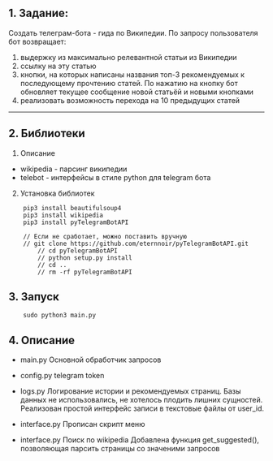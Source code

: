 ## 1. Задание:
 Создать телеграм-бота - гида по Википедии. По запросу пользователя бот возвращает:
 1) выдержку из максимально релевантной статьи из Википедии
 2) ссылку на эту статью
 3) кнопки, на которых написаны названия топ-3 рекомендуемых к последующему прочтению статей. По нажатию на кнопку бот обновляет текущее сообщение новой статьёй и новыми кнопками
 4) реализовать возможность перехода на 10 предыдущих статей

----

## 2. Библиотеки
1. Описание
- wikipedia - парсинг википедии
- telebot   - интерфейсы в стиле python для telegram бота
2. Установка библиотек

```
	pip3 install beautifulsoup4
	pip3 install wikipedia
	pip3 install pyTelegramBotAPI 
	
	// Если не сработает, можно поставить вручную
	// git clone https://github.com/eternnoir/pyTelegramBotAPI.git
    	// cd pyTelegramBotAPI
    	// python setup.py install
    	// cd ..
    	// rm -rf pyTelegramBotAPI
```
## 3. Запуск

```
	sudo python3 main.py
```

## 4. Описание

- main.py
   Основной  обработчик запросов

- config.py
   telegram token

- logs.py 
   Логирование истории и рекомендуемых страниц.
   Базы данных не использовались, не хотелось плодить лишних сущностей.
   Реализован простой интерфейс записи в текстовые файлы от user_id.

- interface.py
   Прописан скрипт меню

- interface.py
   Поиск по wikipedia
   Добавлена функция get_suggested(), позволяющая парсить страницы со значеними запросов

